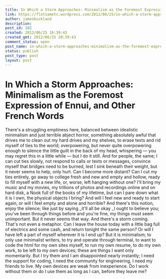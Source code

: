 ```yaml
---
title: In Which a Storm Approaches: Minimalism as the Foremost Expression of Ennui, and Other French Words
link: https://flotsametc.wordpress.com/2012/06/25/in-which-a-storm-approaches-minimalism-as-the-foremost-expression-of-ennui-and-other-french-words/
author: jamesbuckland
description: 
post_id: 102
created: 2012/06/25 16:39:43
created_gmt: 2012/06/25 20:39:43
comment_status: open
post_name: in-which-a-storm-approaches-minimalism-as-the-foremost-expression-of-ennui-and-other-french-words
status: publish
post_type: post
layout: post
---
```


# In Which a Storm Approaches: Minimalism as the Foremost Expression of Ennui, and Other French Words

There's a struggling emptiness here, balanced between idealistic minimalism and just terrible abject horror, something absolutely awful that drives me to clean out my hard drives and my shelves, to erase texts and rid myself of ties to the world; overpowering, but never quite overpowering enough to silence the little guilt in the back of my head, whispering — you may regret this in a little while — but I do it still. And for people, the same; I can cut ties slowly, not respond to calls or texts or messages, convince myself that bridges need to be burned, lest I sink beneath their weight, but it never seems to help, only hurt. Can I become more distant? Can I cut my ties entirely, go away to college fresh and new and empty and hollow, ready to fill myself with a new life, or, worse, left hanging without one? I'll bring my music and my movies, my trillions of photos and recordings online and on hard disk, a Nook full of the books of my lifetime, but can I pare down what it is I own, the physical objects I bring? And will I feel new and ready to start again, or will I feel empty and alone and horrible? And there's this notion, enjoy the silence; like just by saying _it'll all be okay _I ought to believe you; you've been through things before and you're fine, my things must seem unimportant. But it never seems that way. And there's a storm coming. That's not even a metaphor. Can I leave the house today with a little bag full of electrics and some cash, and return tonight the same person? Or will I have left a part of myself wherever it is I end up? But it is minimalism; to only use minimalist writers, to try and operate through terminal, to want to code the html for my own sites myself, to run my own resume, to do my own work, to be left to my own devices; these are things I want only momentarily. But I try them and I am disappointed nearly instantly; I need the support for coding, I need the community for engineering, I need my friends to live. My own devices are weak from inexperience. Do I work without them or do I use them as long as I can, before they leave me?